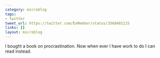 ```yaml
---
category: microblog
tags:
- twitter
tweet_url: https://twitter.com/ExMember/status/3568401115
links: []
layout: microblog
---
```

I bought a book on procrastination. Now when ever I have work to do I can read instead.
